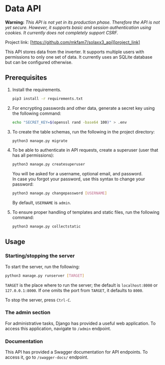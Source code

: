 # Data API

**Warning:** *This API is not yet in its production phase. Therefore the API is not yet secure. However, it supports basic and session authentication using cookies. It currently does not completely support CSRF.*

Project link: [https://github.com/mkfam7/solaxx3_api][project_link]

[project_link]: https://github.com/mkfam7/solaxx3_api


This API stores data from the inverter. It supports multiple users with permissions to only one set of data. It currently uses an SQLite database but can be configured otherwise.

## Prerequisites

1. Install the requirements.

    ```bash
    pip3 install -r requirements.txt
    ```

2. For encrypting passwords and other data, generate a secret key using the following command:
    ```bash
    echo "SECRET_KEY=$(openssl rand -base64 100)" > .env
    ```

3. To create the table schemas, run the following in the project directory:

    ```bash
    python3 manage.py migrate
    ```

4. To be able to authenticate in API requests, create a superuser (user that has all permissions):

    ```bash
    python3 manage.py createsuperuser
    ```

    You will be asked for a username, optional email, and password.  
    In case you forgot your password, use this syntax to change your password:

    ```bash
    python3 manage.py changepassword [USERNAME]
    ```

    By default, `USERNAME` is `admin`.

5. To ensure proper handling of templates and static files, run the following command:

   ```bash
   python3 manage.py collectstatic
   ```

## Usage

### Starting/stopping the server

To start the server, run the following:

```bash
python3 manage.py runserver [TARGET]
```

`TARGET` is the place where to run the server; the default is `localhost:8000` or `127.0.0.1:8000`. If one omits the port from `TARGET`, it defaults to `8000`.

To stop the server, press `Ctrl-C`.

### The admin section

For administrative tasks, Django has provided a useful web application. To access this application, navigate to `/admin` endpoint.

### Documentation

This API has provided a Swagger documentation for API endpoints. To access it, go to `/swagger-docs/` endpoint.
